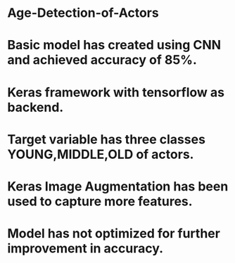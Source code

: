 # Age-Detection-of-Actors


# Basic model has created using CNN and achieved accuracy of 85%.
# Keras framework with tensorflow as backend.
# Target variable has three classes YOUNG,MIDDLE,OLD of actors.
# Keras Image Augmentation has been used to capture more features.
# Model has not optimized for further improvement in accuracy.

